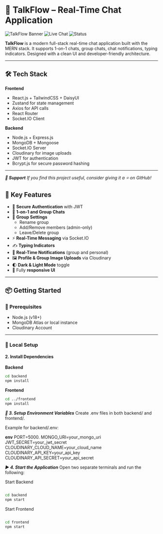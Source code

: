 # 💬 TalkFlow – Real-Time Chat Application

![TalkFlow Banner](https://img.shields.io/badge/MERN-Stack-blue.svg) ![Live Chat](https://img.shields.io/badge/Real--Time-Enabled-brightgreen) ![Status](https://img.shields.io/badge/Status-Under%20Development-orange)

**TalkFlow** is a modern full-stack real-time chat application built with the MERN stack. It supports 1-on-1 chats, group chats, chat notifications, typing indicators. Designed with a clean UI and developer-friendly architecture.

---

## 🛠️ Tech Stack

**Frontend**  
- React.js + TailwindCSS + DaisyUI  
- Zustand for state management  
- Axios for API calls  
- React Router  
- Socket.IO Client

**Backend**  
- Node.js + Express.js  
- MongoDB + Mongoose  
- Socket.IO Server  
- Cloudinary for image uploads  
- JWT for authentication  
- Bcrypt.js for secure password hashing

---

***💖 Support***
*If you find this project useful, consider giving it a ⭐ on GitHub!*

## 🔑 Key Features

- 🔐 **Secure Authentication** with JWT
- 💬 **1-on-1 and Group Chats**
- 👥 **Group Settings**
  - Rename group
  - Add/Remove members (admin-only)
  - Leave/Delete group
- ⚡ **Real-Time Messaging** via Socket.IO
- ✍️ **Typing Indicators**
- 🔔 **Real-Time Notifications** (group and personal)
- 🖼️ **Profile & Group Image Uploads** via Cloudinary
- 🌓 **Dark & Light Mode** toggle
- 📱 Fully **responsive UI**
---

## 📦 Getting Started

### 🔧 Prerequisites

- Node.js (v18+)
- MongoDB Atlas or local instance
- Cloudinary Account

---

### 🚀 Local Setup

#### 2. Install Dependencies

**Backend**
```bash
cd backend
npm install

```
**Frontend**

```bash
cd ../frontend
npm install
```
***🔐 3. Setup Environment Variables***
Create .env files in both backend/ and frontend/.

Example for backend/.env:

**env**
PORT=5000.
MONGO_URI=your_mongo_uri
JWT_SECRET=your_jwt_secret
CLOUDINARY_CLOUD_NAME=your_cloud_name
CLOUDINARY_API_KEY=your_api_key
CLOUDINARY_API_SECRET=your_api_secret

***▶️ 4. Start the Application***
Open two separate terminals and run the following:

Start Backend

```bash

cd backend
npm start
```
Start Frontend

```bash

cd frontend
npm start
```
